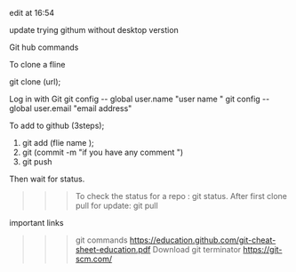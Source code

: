 edit at 16:54

update trying githum without desktop verstion 


Git hub commands 

To clone a fline 

git clone (url);

Log in with Git 
git config -- global user.name "user name "
git config -- global user.email "email address"

To add to github (3steps);
 1. git add (flie name );
 2. git (commit -m "if you have any comment ")
 3. git push 
 
 Then wait for status. 
 
>>>  To check the status for a repo : git status. 
>>> After first clone pull for update: git pull


important links 

>>> git commands https://education.github.com/git-cheat-sheet-education.pdf
>>> Download git terminator https://git-scm.com/